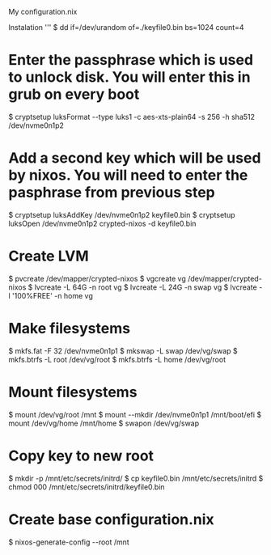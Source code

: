 My configuration.nix

Instalation
'''
$ dd if=/dev/urandom of=./keyfile0.bin bs=1024 count=4
# Enter the passphrase which is used to unlock disk. You will enter this in grub on every boot
$ cryptsetup luksFormat --type luks1 -c aes-xts-plain64 -s 256 -h sha512 /dev/nvme0n1p2

# Add a second key which will be used by nixos. You will need to enter the pasphrase from previous step
$ cryptsetup luksAddKey /dev/nvme0n1p2 keyfile0.bin
$ cryptsetup luksOpen /dev/nvme0n1p2 crypted-nixos -d keyfile0.bin

# Create LVM
$ pvcreate /dev/mapper/crypted-nixos
$ vgcreate vg /dev/mapper/crypted-nixos
$ lvcreate -L 64G -n root vg
$ lvcreate -L 24G -n swap vg
$ lvcreate -l '100%FREE' -n home vg

# Make filesystems
$ mkfs.fat -F 32 /dev/nvme0n1p1
$ mkswap -L swap /dev/vg/swap
$ mkfs.btrfs -L root /dev/vg/root
$ mkfs.btrfs -L home /dev/vg/root

# Mount filesystems
$ mount /dev/vg/root /mnt
$ mount --mkdir /dev/nvme0n1p1 /mnt/boot/efi
$ mount /dev/vg/home /mnt/home
$ swapon /dev/vg/swap

# Copy key to new root
$ mkdir -p /mnt/etc/secrets/initrd/
$ cp keyfile0.bin /mnt/etc/secrets/initrd
$ chmod 000 /mnt/etc/secrets/initrd/keyfile0.bin

# Create base configuration.nix
$ nixos-generate-config --root /mnt
```
